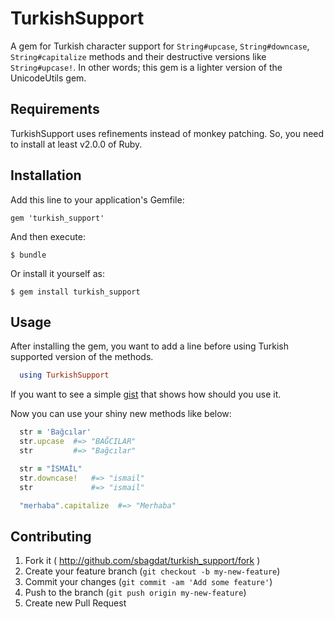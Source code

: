 # TurkishSupport

A gem for Turkish character support for `String#upcase`, `String#downcase`, `String#capitalize` methods and their destructive versions like `String#upcase!`. In other words; this gem is a lighter version of the UnicodeUtils gem.

## Requirements
TurkishSupport uses refinements instead of monkey patching. So, you need to install at least v2.0.0 of Ruby.

## Installation

Add this line to your application's Gemfile:

    gem 'turkish_support'

And then execute:

    $ bundle

Or install it yourself as:

    $ gem install turkish_support

## Usage

After installing the gem, you want to add a line before using Turkish supported version of the methods.

```ruby
  using TurkishSupport
```

If you want to see a simple [gist](https://gist.github.com/sbagdat/9964521) that shows how should you use it.

Now you can use your shiny new methods like below:

```ruby
  str = 'Bağcılar'
  str.upcase  #=> "BAĞCILAR"
  str         #=> "Bağcılar"

  str = "İSMAİL"
  str.downcase!   #=> "ismail"
  str             #=> "ismail"

  "merhaba".capitalize  #=> "Merhaba"
```


## Contributing

1. Fork it ( http://github.com/sbagdat/turkish_support/fork )
2. Create your feature branch (`git checkout -b my-new-feature`)
3. Commit your changes (`git commit -am 'Add some feature'`)
4. Push to the branch (`git push origin my-new-feature`)
5. Create new Pull Request
